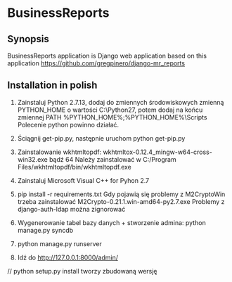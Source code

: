 # BusinessReports
## Synopsis

BusinessReports application is Django web application based on this application
https://github.com/gregpinero/django-mr_reports

## Installation in polish

1. Zainstaluj Python 2.7.13, dodaj do zmiennych środowiskowych zmienną PYTHON_HOME o wartości C:\Python27, 
   potem dodaj na końcu zmiennej PATH %PYTHON_HOME%\;%PYTHON_HOME%\Scripts
   Polecenie python powinno działać.

2. Ściągnij get-pip.py, następnie uruchom python get-pip.py

3. Zainstalowanie wkhtmltopdf: wkhtmltox-0.12.4_mingw-w64-cross-win32.exe bądź 64
   Należy zainstalować w C:/Program Files/wkhtmltopdf/bin/wkhtmltopdf.exe

4. Zainstaluj Microsoft Visual C++ for Pyhon 2.7

5. pip install -r requirements.txt
   Gdy pojawią się problemy z M2CryptoWin trzeba zainstalować M2Crypto-0.21.1.win-amd64-py2.7.exe
   Problemy z django-auth-ldap można zignorować

6. Wygenerowanie tabel bazy danych + stworzenie admina: python manage.py syncdb

7. python manage.py runserver

8. Idź do http://127.0.0.1:8000/admin/

// python setup.py install tworzy zbudowaną wersję

